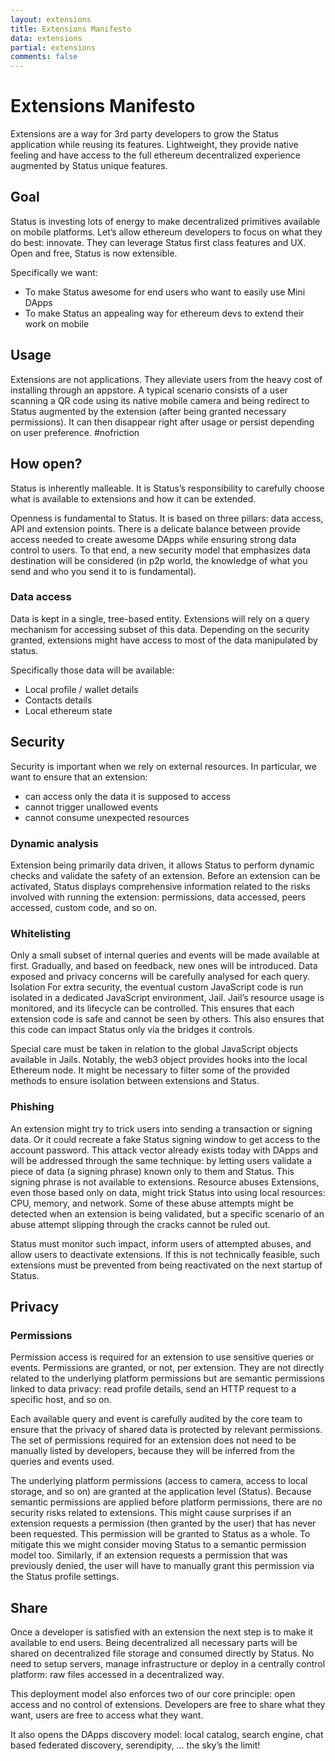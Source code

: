 ```yaml
---
layout: extensions
title: Extensions Manifesto
data: extensions
partial: extensions
comments: false
---
```


# Extensions Manifesto

Extensions are a way for 3rd party developers to grow the Status application while reusing its features.
Lightweight, they provide native feeling and have access to the full ethereum decentralized experience augmented by Status unique features.

## Goal

Status is investing lots of energy to make decentralized primitives available on mobile platforms. Let’s allow ethereum developers to focus on what they do best: innovate. They can leverage Status first class features and UX.
Open and free, Status is now extensible. 

Specifically we want:
* To make Status awesome for end users who want to easily use Mini DApps
* To make Status an appealing way for ethereum devs to extend their work on mobile

## Usage

Extensions are not applications. They alleviate users from the heavy cost of installing through an appstore.
A typical scenario consists of a user scanning a QR code using its native mobile camera and being redirect to Status augmented by the extension (after being granted necessary permissions). It can then disappear right after usage or persist depending on user preference.
#nofriction

## How open?

Status is inherently malleable. It is Status’s responsibility to carefully choose what is available to extensions and how it can be extended.

Openness is fundamental to Status. It is based on three pillars: data access, API and extension points.
There is a delicate balance between provide access needed to create awesome DApps while ensuring strong data control to users. To that end, a new security model that emphasizes data destination will be considered (in p2p world, the knowledge of what you send and who you send it to is fundamental). 

### Data access

Data is kept in a single, tree-based entity. Extensions will rely on a query mechanism for accessing subset of this data. Depending on the security granted, extensions might have access to most of the data manipulated by status.

Specifically those data will be available:
* Local profile / wallet details
* Contacts details
* Local ethereum state

## Security 

Security is important when we rely on external resources. In particular, we want to ensure that an extension:
* can access only the data it is supposed to access
* cannot trigger unallowed events
* cannot consume unexpected resources 

### Dynamic analysis

Extension being primarily data driven, it allows Status to perform dynamic checks and validate the safety of an extension. Before an extension can be activated, Status displays comprehensive information related to the risks involved with running the extension: permissions, data accessed, peers accessed, custom code, and so on. 

### Whitelisting

Only a small subset of internal queries and events will be made available at first. Gradually, and based on feedback, new ones will be introduced. Data exposed and privacy concerns will be carefully analysed for each query.
Isolation
For extra security, the eventual custom JavaScript code is run isolated in a dedicated JavaScript environment, Jail. Jail’s resource usage is monitored, and its lifecycle can be controlled. This ensures that each extension code is safe and cannot be seen by others. This also ensures that this code can impact Status only via the bridges it controls.

Special care must be taken in relation to the global JavaScript objects available in Jails. Notably, the web3 object provides hooks into the local Ethereum node. It might be necessary to filter some of the provided methods to ensure isolation between extensions and Status.

### Phishing

An extension might try to trick users into sending a transaction or signing data. Or it could recreate a fake Status signing window to get access to the account password. This attack vector already exists today with DApps and will be addressed through the same technique: by letting users validate a piece of data (a signing phrase) known only to them and Status. This signing phrase is not available to extensions.
Resource abuses
Extensions, even those based only on data, might trick Status into using local resources: CPU, memory, and network. Some of these abuse attempts might be detected when an extension is being validated, but a specific scenario of an abuse attempt slipping through the cracks cannot be ruled out.

Status must monitor such impact, inform users of attempted abuses, and allow users to deactivate extensions. If this is not technically feasible, such extensions must be prevented from being reactivated on the next startup of Status.

## Privacy

### Permissions

Permission access is required for an extension to use sensitive queries or events. Permissions are granted, or not, per extension. They are not directly related to the underlying platform permissions but are semantic permissions linked to data privacy: read profile details, send an HTTP request to a specific host, and so on.


Each available query and event is carefully audited by the core team to ensure that the privacy of shared data is protected by relevant permissions. The set of permissions required for an extension does not need to be manually listed by developers, because they will be inferred from the queries and events used.

The underlying platform permissions (access to camera, access to local storage, and so on) are granted at the application level (Status). Because semantic permissions are applied before platform permissions, there are no security risks related to extensions. This might cause surprises if an extension requests a permission (then granted by the user) that has never been requested. This permission will be granted to Status as a whole. To mitigate this we might consider moving Status to a semantic permission model too.
Similarly, if an extension requests a permission that was previously denied, the user will have to manually grant this permission via the Status profile settings.

## Share

Once a developer is satisfied with an extension the next step is to make it available to end users. Being decentralized all necessary parts will be shared on decentralized file storage and consumed directly by Status.
No need to setup servers, manage infrastructure or deploy in a centrally control platform: raw files accessed in a decentralized way.

This deployment model also enforces two of our core principle: open access and no control of extensions. Developers are free to share what they want, users are free to access what they want.

It also opens the DApps discovery model: local catalog, search engine, chat based federated discovery, serendipity, … the sky’s the limit! 
